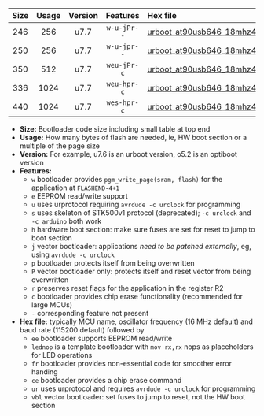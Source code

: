 |Size|Usage|Version|Features|Hex file|
|:-:|:-:|:-:|:-:|:--|
|246|256|u7.7|`w-u-jPr--`|[urboot_at90usb646_18mhz432_9600bps_lednop_ur_vbl.hex](https://raw.githubusercontent.com/stefanrueger/urboot.hex/main/mcus/at90usb646/fcpu_18mhz432/9600_bps/urboot_at90usb646_18mhz432_9600bps_lednop_ur_vbl.hex)|
|250|256|u7.7|`w-u-jpr--`|[urboot_at90usb646_18mhz432_9600bps_lednop_fr_ur_vbl.hex](https://raw.githubusercontent.com/stefanrueger/urboot.hex/main/mcus/at90usb646/fcpu_18mhz432/9600_bps/urboot_at90usb646_18mhz432_9600bps_lednop_fr_ur_vbl.hex)|
|350|512|u7.7|`weu-jPr-c`|[urboot_at90usb646_18mhz432_9600bps_ee_lednop_fr_ce_ur_vbl.hex](https://raw.githubusercontent.com/stefanrueger/urboot.hex/main/mcus/at90usb646/fcpu_18mhz432/9600_bps/urboot_at90usb646_18mhz432_9600bps_ee_lednop_fr_ce_ur_vbl.hex)|
|336|1024|u7.7|`weu-hpr-c`|[urboot_at90usb646_18mhz432_9600bps_ee_lednop_fr_ce_ur.hex](https://raw.githubusercontent.com/stefanrueger/urboot.hex/main/mcus/at90usb646/fcpu_18mhz432/9600_bps/urboot_at90usb646_18mhz432_9600bps_ee_lednop_fr_ce_ur.hex)|
|440|1024|u7.7|`wes-hpr-c`|[urboot_at90usb646_18mhz432_9600bps_ee_lednop_fr_ce.hex](https://raw.githubusercontent.com/stefanrueger/urboot.hex/main/mcus/at90usb646/fcpu_18mhz432/9600_bps/urboot_at90usb646_18mhz432_9600bps_ee_lednop_fr_ce.hex)|

- **Size:** Bootloader code size including small table at top end
- **Usage:** How many bytes of flash are needed, ie, HW boot section or a multiple of the page size
- **Version:** For example, u7.6 is an urboot version, o5.2 is an optiboot version
- **Features:**
  + `w` bootloader provides `pgm_write_page(sram, flash)` for the application at `FLASHEND-4+1`
  + `e` EEPROM read/write support
  + `u` uses urprotocol requiring `avrdude -c urclock` for programming
  + `s` uses skeleton of STK500v1 protocol (deprecated); `-c urclock` and `-c arduino` both work
  + `h` hardware boot section: make sure fuses are set for reset to jump to boot section
  + `j` vector bootloader: applications *need to be patched externally*, eg, using `avrdude -c urclock`
  + `p` bootloader protects itself from being overwritten
  + `P` vector bootloader only: protects itself and reset vector from being overwritten
  + `r` preserves reset flags for the application in the register R2
  + `c` bootloader provides chip erase functionality (recommended for large MCUs)
  + `-` corresponding feature not present
- **Hex file:** typically MCU name, oscillator frequency (16 MHz default) and baud rate (115200 default) followed by
  + `ee` bootloader supports EEPROM read/write
  + `lednop` is a template bootloader with `mov rx,rx` nops as placeholders for LED operations
  + `fr` bootloader provides non-essential code for smoother error handing
  + `ce` bootloader provides a chip erase command
  + `ur` uses urprotocol and requires `avrdude -c urclock` for programming
  + `vbl` vector bootloader: set fuses to jump to reset, not the HW boot section
